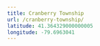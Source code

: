 ```yaml
---
title: Cranberry Township
url: /cranberry-township/
latitude: 41.364329000000005
longitude: -79.6963041
---
```

